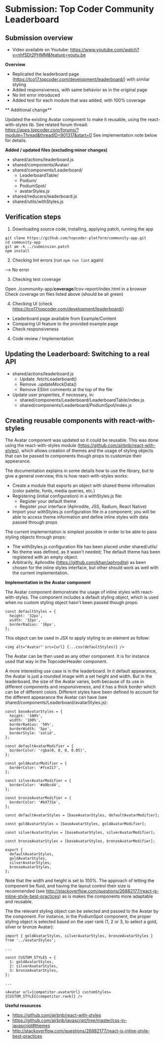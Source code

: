 
# Submission: Top Coder Community Leaderboard

## Submission overview

- Video available on Youtube: https://www.youtube.com/watch?v=nhfSDt2PHMM&feature=youtu.be

**Overview**

- Replicated the leaderboard page (https://tco17.topcoder.com/development/leaderboard/) with similar styling
- Added responsiveness, with same behavior as in the original page
- No lint error introduced
- Added test for each module that was added, with 100% coverage

** Additional change**

Updated the existing Avatar component to make it reusable, using the react-with-styles lib. 
See related forum thread: https://apps.topcoder.com/forums/?module=Thread&threadID=901317&start=0
See implementation note below for details. 

**Added / updated files (excluding minor changes)**

- shared/actions/leaderboard.js
- shared/components/Avatar/
- shared/components/Leaderboard/
  - LeaderboardTable/
  - Podium/
  - PodiumSpot/
  - avatarStyles.js
- shared/reducers/leaderboard.js
- shared/utils/withStyles.js


## Verification steps

1. Downloading source code, installing, applying patch, running the app

```
git clone https://github.com/topcoder-platform/community-app.git
cd community-app
git am -k ../submission.patch
npm install
```

2. Checking lint errors (run `npm run lint` again)

--> No error

3. Checking test coverage

Open ./community-app/__coverage__/lcov-report/index.html in a browser
Check coverage on files listed above (should be all green)

4. Checking UI (check https://tco17.topcoder.com/development/leaderboard/)
  - Leaderboard page available from Example/Content
  - Comparing UI feature to the provided example page
  - Check responsiveness

4. Code review / Implementation


## Updating the Leaderboard: Switching to a real API

- shared/actions/leaderboard.js
  - Update .fetchLeaderboard()
  - Remove .updateMockData()
  - Remove ESlint comments at the top of the file
- Update user properties, if necessary, in:
  - shared/components/Leaderboard/LeaderboardTable/index.js
  - shared/components/Leaderboard/PodiumSpot/index.js

## Creating reusable components with react-with-styles

The Avatar component was updated so it could be reusable. This was done using the react-with-styles module (https://github.com/airbnb/react-with-styles), which allows creation of themes and the usage of styling objects that can be passed to components though props to customize their appearance. 

The documentation explains in some details how to use the library, but to give a general overview, this is how react-with-styles works: 

- Create a module that exports an object with shared theme information (color palette, fonts, media queries, etc.)
- Registering (initial configuration) in a withStyles.js file:
	- Register your default theme
	- Register your interface (Aphrodite, JSS, Radium, React Native)
- Import your withStyles.js configuration file in a component; you will be able to access theme information and define inline styles with data passed through props

The current implementation is simplest possible in order to be able to pass styling objects through props: 

- The withStyles.js configuration file has been placed under shared/utils/
- No theme was defined, as it wasn't needed; The default theme has been registered with an empty object. 
- Arbitrarily, Aphrodite (https://github.com/khan/aphrodite) as been chosen for the inline styles interface, but other should work as well with the current implementation. 

**Implementation in the Avatar component**

The Avatar component demonstrate the usage of inline styles with react-with-styles. 
The component includes a default styling object, which is used when no custom styling object hasn't been passed though props: 

```
const defaultStyles = {
  height: '32px',
  width: '32px',
  borderRadius: '16px',
};
 ```

This object can be used in JSX to apply styling to an element as follow: 

```
<img alt="Avatar" src={url} {...css(defaultStyles)} />
```

The Avatar can be then used as any other component. It is for instance used that way in the TopcoderHeader component. 

A more interesting use case is in the leaderboard. In it default appearance, the Avatar is just a rounded image with a set height and width. But in the leaderboard, the size of the Avatar varies, both because of its use in different components and responsiveness, and it has a thick border which can be of different colors. 
Different styles have been defined to account for the different appearance the Avatar can have (see shared/components/Leaderboard/avatarStyles.js): 

```
const baseAvatarStyles = {
  height: '100%',
  width: '100%',
  borderRadius: '50%',
  borderWidth: '5px',
  borderStyle: 'solid',
};

const defaultAvatarModifier = {
  borderColor: 'rgba(0, 0, 0, 0.05)',
};

const goldAvatarModifier = {
  borderColor: '#fce217',
};

const silverAvatarModifier = {
  borderColor: '#a9bcd4',
};

const bronzeAvatarModifier = {
  borderColor: '#bd731e',
};

const defaultAvatarStyles = [baseAvatarStyles, defaultAvatarModifier];

const goldAvatarStyles = [baseAvatarStyles, goldAvatarModifier];

const silverAvatarStyles = [baseAvatarStyles, silverAvatarModifier];

const bronzeAvatarStyles = [baseAvatarStyles, bronzeAvatarModifier];

export {
  defaultAvatarStyles,
  goldAvatarStyles,
  silverAvatarStyles,
  bronzeAvatarStyles,
};
```

Note that the width and height is set to 100%. The approach of letting the component be fluid, and having the layout control their size is recommended (see http://stackoverflow.com/questions/26882177/react-js-inline-style-best-practices) as is makes the components more adaptable and reusable. 

The the relevant styling object can be selected and passed to the Avatar by the component. For instance, in the PodiumSpot component, the proper styling object is selected based on the user rank (1, 2 or 3, to select a gold, silver or bronze Avatar): 


```
import { goldAvatarStyles, silverAvatarStyles, bronzeAvatarStyles } from '../avatarStyles';

...

const CUSTOM_STYLES = {
  1: goldAvatarStyles,
  2: silverAvatarStyles,
  3: bronzeAvatarStyles,
};

...

<Avatar url={competitor.avatarUrl} customStyles={CUSTOM_STYLES[competitor.rank]} />
```

**Useful resources**

- https://github.com/airbnb/react-with-styles
- https://github.com/airbnb/javascript/tree/master/css-in-javascript#themes
- http://stackoverflow.com/questions/26882177/react-js-inline-style-best-practices

